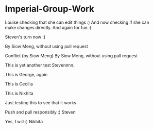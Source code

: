 # Imperial-Group-Work

Louise checking that she can edit things :)
And now checking if she can make changes directly.
And again for fun :)

Steven's turn now :)

By Siow Meng, without using pull request

Conflict (by Siow Meng)
By Siow Meng, without using pull request

This is yet another test Stevennnn.

This is George, again

This is Cecilia

This is Nikhita

Just testing this to see that it works

Push and pull responsibly :) Steven

Yes, I will :) Nikhita
